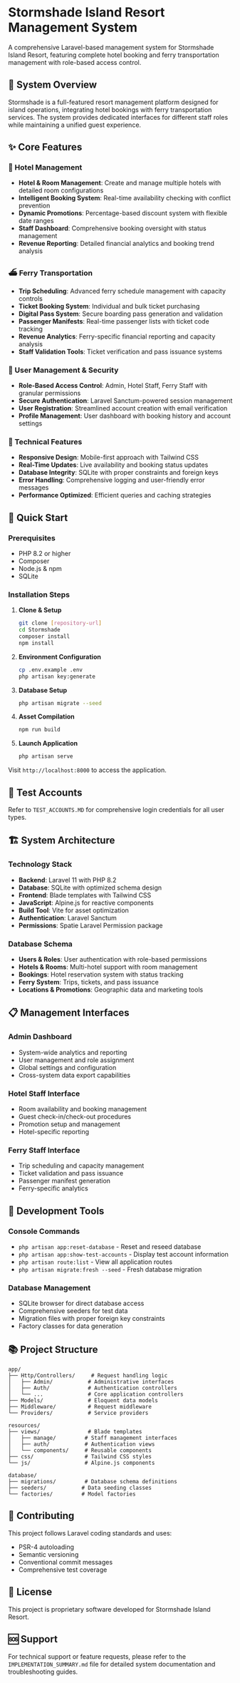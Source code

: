 # Stormshade Island Resort Management System

A comprehensive Laravel-based management system for Stormshade Island Resort, featuring complete hotel booking and ferry transportation management with role-based access control.

## 🏨 System Overview

Stormshade is a full-featured resort management platform designed for island operations, integrating hotel bookings with ferry transportation services. The system provides dedicated interfaces for different staff roles while maintaining a unified guest experience.

## ✨ Core Features

### 🏨 Hotel Management
- **Hotel & Room Management**: Create and manage multiple hotels with detailed room configurations
- **Intelligent Booking System**: Real-time availability checking with conflict prevention
- **Dynamic Promotions**: Percentage-based discount system with flexible date ranges
- **Staff Dashboard**: Comprehensive booking oversight with status management
- **Revenue Reporting**: Detailed financial analytics and booking trend analysis

### ⛴️ Ferry Transportation
- **Trip Scheduling**: Advanced ferry schedule management with capacity controls
- **Ticket Booking System**: Individual and bulk ticket purchasing
- **Digital Pass System**: Secure boarding pass generation and validation
- **Passenger Manifests**: Real-time passenger lists with ticket code tracking
- **Revenue Analytics**: Ferry-specific financial reporting and capacity analysis
- **Staff Validation Tools**: Ticket verification and pass issuance systems

### 👥 User Management & Security
- **Role-Based Access Control**: Admin, Hotel Staff, Ferry Staff with granular permissions
- **Secure Authentication**: Laravel Sanctum-powered session management
- **User Registration**: Streamlined account creation with email verification
- **Profile Management**: User dashboard with booking history and account settings

### 🔧 Technical Features
- **Responsive Design**: Mobile-first approach with Tailwind CSS
- **Real-Time Updates**: Live availability and booking status updates
- **Database Integrity**: SQLite with proper constraints and foreign keys
- **Error Handling**: Comprehensive logging and user-friendly error messages
- **Performance Optimized**: Efficient queries and caching strategies

## 🚀 Quick Start

### Prerequisites
- PHP 8.2 or higher
- Composer
- Node.js & npm
- SQLite

### Installation Steps

1. **Clone & Setup**
   ```bash
   git clone [repository-url]
   cd Stormshade
   composer install
   npm install
   ```

2. **Environment Configuration**
   ```bash
   cp .env.example .env
   php artisan key:generate
   ```

3. **Database Setup**
   ```bash
   php artisan migrate --seed
   ```

4. **Asset Compilation**
   ```bash
   npm run build
   ```

5. **Launch Application**
   ```bash
   php artisan serve
   ```

Visit `http://localhost:8000` to access the application.

## 👤 Test Accounts

Refer to `TEST_ACCOUNTS.MD` for comprehensive login credentials for all user types.

## 🏗️ System Architecture

### Technology Stack
- **Backend**: Laravel 11 with PHP 8.2
- **Database**: SQLite with optimized schema design
- **Frontend**: Blade templates with Tailwind CSS
- **JavaScript**: Alpine.js for reactive components
- **Build Tool**: Vite for asset optimization
- **Authentication**: Laravel Sanctum
- **Permissions**: Spatie Laravel Permission package

### Database Schema
- **Users & Roles**: User authentication with role-based permissions
- **Hotels & Rooms**: Multi-hotel support with room management
- **Bookings**: Hotel reservation system with status tracking
- **Ferry System**: Trips, tickets, and pass issuance
- **Locations & Promotions**: Geographic data and marketing tools

## 📋 Management Interfaces

### Admin Dashboard
- System-wide analytics and reporting
- User management and role assignment
- Global settings and configuration
- Cross-system data export capabilities

### Hotel Staff Interface
- Room availability and booking management
- Guest check-in/check-out procedures
- Promotion setup and management
- Hotel-specific reporting

### Ferry Staff Interface
- Trip scheduling and capacity management
- Ticket validation and pass issuance
- Passenger manifest generation
- Ferry-specific analytics

## 🔧 Development Tools

### Console Commands
- `php artisan app:reset-database` - Reset and reseed database
- `php artisan app:show-test-accounts` - Display test account information
- `php artisan route:list` - View all application routes
- `php artisan migrate:fresh --seed` - Fresh database migration

### Database Management
- SQLite browser for direct database access
- Comprehensive seeders for test data
- Migration files with proper foreign key constraints
- Factory classes for data generation

## 📚 Project Structure

```
app/
├── Http/Controllers/     # Request handling logic
│   ├── Admin/           # Administrative interfaces
│   ├── Auth/            # Authentication controllers
│   └── ...              # Core application controllers
├── Models/              # Eloquent data models
├── Middleware/          # Request middleware
└── Providers/           # Service providers

resources/
├── views/               # Blade templates
│   ├── manage/         # Staff management interfaces
│   ├── auth/           # Authentication views
│   └── components/     # Reusable components
├── css/                # Tailwind CSS styles
└── js/                 # Alpine.js components

database/
├── migrations/         # Database schema definitions
├── seeders/           # Data seeding classes
└── factories/         # Model factories
```

## 🤝 Contributing

This project follows Laravel coding standards and uses:
- PSR-4 autoloading
- Semantic versioning
- Conventional commit messages
- Comprehensive test coverage

## 📄 License

This project is proprietary software developed for Stormshade Island Resort.

## 🆘 Support

For technical support or feature requests, please refer to the `IMPLEMENTATION_SUMMARY.md` file for detailed system documentation and troubleshooting guides.
